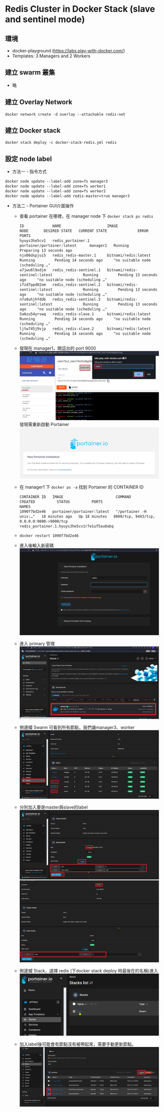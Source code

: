 # Redis Cluster in Docker Stack (slave and sentinel mode)


## 環境
 * docker-playground (https://labs.play-with-docker.com/)
 * Templates: 3 Managers and 2 Workers


## 建立 swarm 叢集
 * 略


## 建立 Overlay Network
```shell
docker network create -d overlay --attachable redis-net
```

## 建立 Docker stack
```shell
docker stack deploy -c docker-stack-redis.yml redis
```

## 設定 node label

 * 方法一 - 指令方式
```shell
docker node update --label-add zone=fs manager3
docker node update --label-add zone=fs worker1
docker node update --label-add zone=fs worker2
docker node update --label-add redis-master=true manager3
```

 * 方法二 - Portainer GUI介面操作
   * 查看 portainer 在哪裡，在 manager node 下 `docker stack ps redis`
     ```shell
     ID             NAME                     IMAGE                           NODE       DESIRED STATE   CURRENT STATE              ERROR                              PORTS
     hyuys3he5cv1   redis_portainer.1        portainer/portainer:latest      manager1   Running         Preparing 13 seconds ago                                      
     njx06dxpjui5   redis_redis-master.1     bitnami/redis:latest                       Running         Pending 14 seconds ago     "no suitable node (scheduling …"   
     a7jwu6l9xdjm   redis_redis-sentinel.1   bitnami/redis-sentinel:latest              Running         Pending 13 seconds ago     "no suitable node (scheduling …"   
     ifzd7ppd02om   redis_redis-sentinel.2   bitnami/redis-sentinel:latest              Running         Pending 13 seconds ago     "no suitable node (scheduling …"   
     n7x0uhjhfddb   redis_redis-sentinel.3   bitnami/redis-sentinel:latest              Running         Pending 13 seconds ago     "no suitable node (scheduling …"   
     5a6zu54yrvwq   redis_redis-slave.1      bitnami/redis:latest                       Running         Pending 14 seconds ago     "no suitable node (scheduling …"   
     ljtw745j9vjp   redis_redis-slave.2      bitnami/redis:latest                       Running         Pending 14 seconds ago     "no suitable node (scheduling …"   
     ```
   * 發現在 manager1，開這台的 port 9000
     ![img.png](img.png) 發現需重新啟動 Portainer![img_1.png](img_1.png)
   * 在 manager1 下 `docker ps -a` 找到 Portainer 的 CONTAINER ID 
     ```shell
     CONTAINER ID   IMAGE                        COMMAND                  CREATED          STATUS          PORTS                                        NAMES
     1090f7bd2e46   portainer/portainer:latest   "/portainer -H unix:…"   18 minutes ago   Up 18 minutes   8000/tcp, 9443/tcp, 0.0.0.0:9000->9000/tcp   redis_portainer.1.hyuys3he5cv1r7e1uf5au0abq
     ```
   * `docker restart 1090f7bd2e46`
   
   * 進入後輸入新密碼 ![img_2.png](img_2.png)
   * 進入 primary 管理![img_3.png](img_3.png)
   * 側邊攔 Swarm 可看到所有節點，我們讓manager3、worker ![img_4.png](img_4.png)
   * 分別加入要是master與slave的label ![img_5.png](img_5.png)![img_6.png](img_6.png)
   * 側邊攔 Stack，選擇 redis (下docker stack deploy 時最後在的名稱)進入 ![img_7.png](img_7.png)
   
   * 加入label後可能會有節點沒有被帶起來，需要手動更新節點。![img_8.png](img_8.png)
